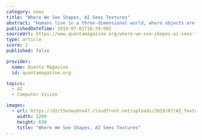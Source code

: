 ```yaml
---
category: news
title: "Where We See Shapes, AI Sees Textures"
abstract: "Humans live in a three-dimensional world, where objects are seen from multiple angles under many different conditions, and where our other senses, such as touch, can contribute to object recognition as needed. So it makes sense for our vision to prioritize ..."
publishedDateTime: 2019-07-01T16:39:00Z
sourceUrl: https://www.quantamagazine.org/where-we-see-shapes-ai-sees-textures-20190701/
type: article
score: 2
published: false

provider:
  name: Quanta Magazine
  id: quantamagazine.org

topics:
  - AI
  - Computer Vision

images:
  - url: https://d2r55xnwy6nx47.cloudfront.net/uploads/2019/07/AI_Textures_1200_social.jpg
    width: 1200
    height: 630
    title: "Where We See Shapes, AI Sees Textures"
---
```


